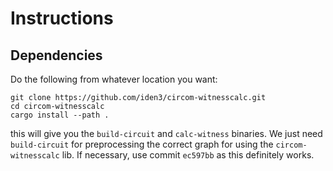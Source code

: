 # Instructions


## Dependencies
Do the following from whatever location you want:
```
git clone https://github.com/iden3/circom-witnesscalc.git
cd circom-witnesscalc
cargo install --path .
```
this will give you the `build-circuit` and `calc-witness` binaries. 
We just need `build-circuit` for preprocessing the correct graph for using the `circom-witnesscalc` lib.
If necessary, use commit `ec597bb` as this definitely works.